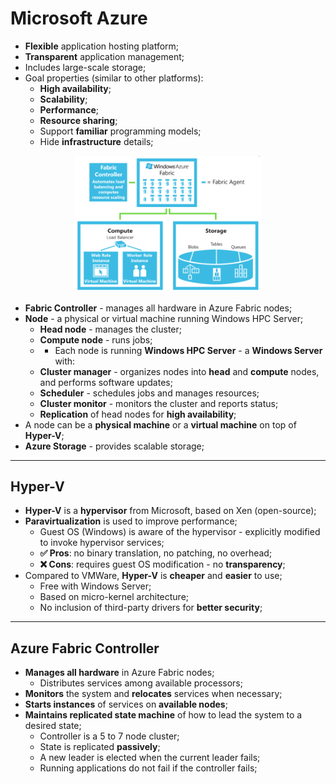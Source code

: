 # Microsoft Azure

* **Flexible** application hosting platform;
* **Transparent** application management;
* Includes large-scale storage;
* Goal properties (similar to other platforms):
  * **High availability**;
  * **Scalability**;
  * **Performance**;
  * **Resource sharing**;
  * Support **familiar** programming models;
  * Hide **infrastructure** details;

<p align="center">
  <img src="./imgs/azure-arch.png" alt="Azure Main Architecture" width="300">
</p>

* **Fabric Controller** - manages all hardware in Azure Fabric nodes;
* **Node** - a physical or virtual machine running Windows HPC Server;
  * **Head node** - manages the cluster;
  * **Compute node** - runs jobs;
  * * Each node is running **Windows HPC Server** - a **Windows Server** with:
  * **Cluster manager** - organizes nodes into **head** and **compute** nodes, and performs software updates;
  * **Scheduler** - schedules jobs and manages resources;
  * **Cluster monitor** - monitors the cluster and reports status;
  * **Replication** of head nodes for **high availability**;
* A node can be a **physical machine** or a **virtual machine** on top of **Hyper-V**;
* **Azure Storage** - provides scalable storage; 

---

## Hyper-V

* **Hyper-V** is a **hypervisor** from Microsoft, based on Xen (open-source);
* **Paravirtualization** is used to improve performance;
  * Guest OS (Windows) is aware of the hypervisor - explicitly modified to invoke hypervisor services;
  * **✅ Pros**: no binary translation, no patching, no overhead;
  * **❌ Cons**: requires guest OS modification - no **transparency**;
* Compared to VMWare, **Hyper-V** is **cheaper** and **easier** to use;
  * Free with Windows Server;
  * Based on micro-kernel architecture;
  * No inclusion of third-party drivers for **better security**;

---

## Azure Fabric Controller

* **Manages all hardware** in Azure Fabric nodes;
  * Distributes services among available processors;
* **Monitors** the system and **relocates** services when necessary;
* **Starts instances** of services on **available nodes**;
* **Maintains replicated state machine** of how to lead the system to a desired state;
  * Controller is a 5 to 7 node cluster;
  * State is replicated **passively**;
  * A new leader is elected when the current leader fails;
  * Running applications do not fail if the controller fails;